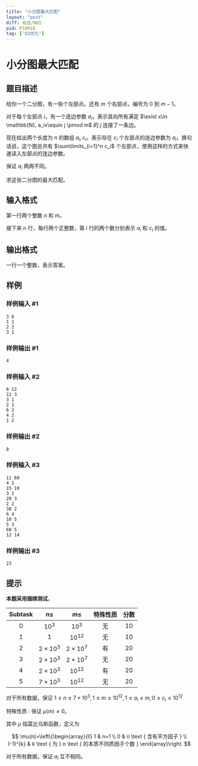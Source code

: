 ```yaml
---
title: "小分图最大匹配"
layout: "post"
diff: 省选/NOI-
pid: P10918
tag: ['O2优化']
---
```

# 小分图最大匹配
## 题目描述

给你一个二分图，有一些个左部点。还有 $m$ 个右部点，编号为 $0$ 到 $m-1$。

对于每个左部点 $i$，有一个连边参数 $a_i$，表示其向所有满足 $\exist x\in \mathbb{N}, a_ix\equiv j \pmod m$ 的 $j$ 连接了一条边。

现在给出两个长度为 $n$ 的数组 $a_i,c_i$，表示存在 $c_i$ 个左部点的连边参数为 $a_i$，换句话说，这个图总共有 $\sum\limits_{i=1}^n c_i$ 个左部点，使用这样的方式来快速读入左部点的连边参数。

保证 $a_i$ 两两不同。

求这张二分图的最大匹配。

## 输入格式

第一行两个整数 $n$ 和 $m$。

接下来 $n$ 行，每行两个正整数，第 $i$ 行的两个数分别表示 $a_i$ 和 $c_i$ 的值。 
## 输出格式

一行一个整数，表示答案。
## 样例

### 样例输入 #1
```
3 6
1 1
2 2
3 1
```
### 样例输出 #1
```
4
```
### 样例输入 #2
```
6 12
12 3
3 1
2 1
6 2
4 2
1 2
```
### 样例输出 #2
```
8
```
### 样例输入 #3
```
11 60
4 1
15 10
3 1
20 3
2 2
30 2
6 4
10 5
5 3
60 5
12 14
```
### 样例输出 #3
```
23
```
## 提示

**本题采用捆绑测试**。

| Subtask | $n\le$ | $m\le$ | 特殊性质 | 分数 |
| :-: | :--------: | :-: | :-: | :-: |
| 0 | $10^3$ | $10^3$ | 无 | 10 |
| 1 | $1$ | $10^{12}$ | 无 | 10 |
| 2 | $2 \times 10^3$ | $2\times 10^7$ | 有 | 20 |
| 3 | $2 \times 10^3$ | $2\times 10^7$ | 无 | 20 |
| 4 | $2 \times 10^3$ | $10^{12}$ | 有 | 20 |
| 5 | $7 \times 10^3$ | $10^{12}$ | 无 | 20 |

对于所有数据，保证 $1\le n \le 7\times10^3, 1\le m \le 10^{12},1\le a_i \le m,0\le c_i \le 10^{12}$

特殊性质 : 保证 $\mu(m)\not=0$。

其中 $\mu$ 指莫比乌斯函数，定义为

$$
\mu(n)=\left\{\begin{array}{ll}
1 & n=1 \\
0 & n \text { 含有平方因子 } \\
(-1)^{k} & k \text { 为 } n \text { 的本质不同质因子个数 }
\end{array}\right.
$$

对于所有数据，保证 $a_i$ 互不相同。
